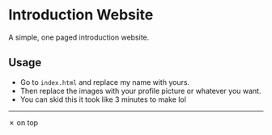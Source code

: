 # Introduction Website
A simple, one paged introduction website.

## Usage
- Go to `index.html` and replace my name with yours.
- Then replace the images with your profile picture or whatever you want.
- You can skid this it took like 3 minutes to make lol
-------
✗ on top
